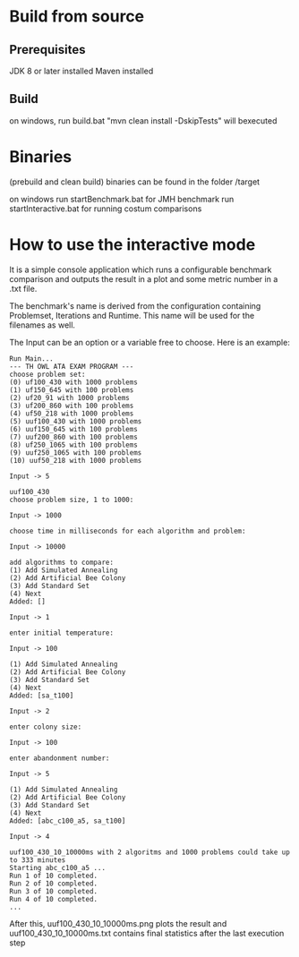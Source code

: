 # Build from source

## Prerequisites

JDK 8 or later installed
Maven installed

## Build

on windows, run build.bat
"mvn clean install -DskipTests" will bexecuted

# Binaries

(prebuild and clean build) binaries can be found in the folder /target

on windows
run startBenchmark.bat for JMH benchmark
run startInteractive.bat for running costum comparisons

# How to use the interactive mode

It is a simple console application which runs a configurable benchmark comparison and outputs the result in a plot and some metric number in a .txt file.

The benchmark's name is derived from the configuration containing Problemset, Iterations and Runtime. This name will be used for the filenames as well.

The Input can be an option or a variable free to choose. Here is an example:

```
Run Main...
--- TH OWL ATA EXAM PROGRAM ---
choose problem set:
(0) uf100_430 with 1000 problems
(1) uf150_645 with 100 problems
(2) uf20_91 with 1000 problems
(3) uf200_860 with 100 problems
(4) uf50_218 with 1000 problems
(5) uuf100_430 with 1000 problems
(6) uuf150_645 with 100 problems
(7) uuf200_860 with 100 problems
(8) uf250_1065 with 100 problems
(9) uuf250_1065 with 100 problems
(10) uuf50_218 with 1000 problems

Input -> 5

uuf100_430
choose problem size, 1 to 1000:

Input -> 1000

choose time in milliseconds for each algorithm and problem:

Input -> 10000

add algorithms to compare:
(1) Add Simulated Annealing
(2) Add Artificial Bee Colony
(3) Add Standard Set
(4) Next
Added: []

Input -> 1

enter initial temperature:

Input -> 100

(1) Add Simulated Annealing
(2) Add Artificial Bee Colony
(3) Add Standard Set
(4) Next
Added: [sa_t100]

Input -> 2

enter colony size:

Input -> 100

enter abandonment number:

Input -> 5

(1) Add Simulated Annealing
(2) Add Artificial Bee Colony
(3) Add Standard Set
(4) Next
Added: [abc_c100_a5, sa_t100]

Input -> 4

uuf100_430_10_10000ms with 2 algoritms and 1000 problems could take up to 333 minutes
Starting abc_c100_a5 ...
Run 1 of 10 completed.
Run 2 of 10 completed.
Run 3 of 10 completed.
Run 4 of 10 completed.
...

```


After this, uuf100_430_10_10000ms.png plots the result and uuf100_430_10_10000ms.txt contains final statistics after the last execution step